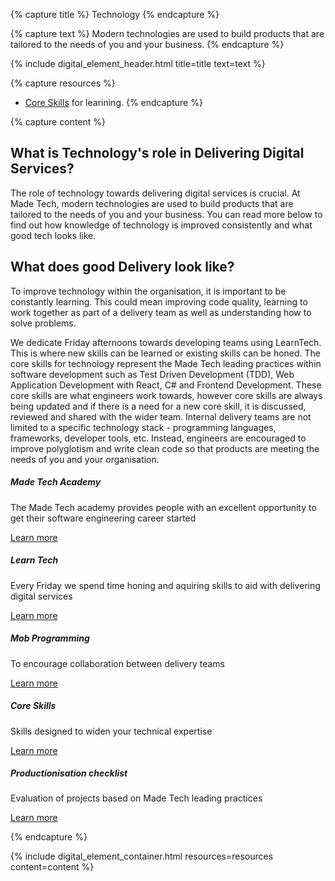 {% capture title %}
Technology
{% endcapture %}

{% capture text %}
Modern technologies are used to build products that are tailored to the needs of you and your business.
{% endcapture %}

{% include digital_element_header.html title=title text=text %}

{% capture resources %}
* [Core Skills](technology/core-skills) for learining.
{% endcapture %}

{% capture content %}
## What is Technology's role in Delivering Digital Services?
The role of technology towards delivering digital services is crucial. At Made Tech, modern technologies are used to build products that are tailored to the needs of you and your business. You can read more below to find out how knowledge of technology is improved consistently and what good tech looks like.

## What does good Delivery look like?
To improve technology within the organisation, it is important to be constantly learning. This could mean improving code quality, learning to work together as part of a delivery team as well as understanding how to solve problems.

We dedicate Friday afternoons towards developing teams using LearnTech. This is where new skills can be learned or existing skills can be honed. The core skills for technology represent the Made Tech leading practices within software development such as Test Driven Development (TDD), Web Application Development with React, C# and Frontend Development. These core skills are what engineers work towards, however core skills are always being updated and if there is a need for a new core skill, it is discussed, reviewed and shared with the wider team. Internal delivery teams are not limited to a specific technology stack - programming languages, frameworks, developer tools, etc. Instead, engineers are encouraged to improve polyglotism and write clean code so that products are meeting the needs of you and your organisation.

<div class="row">
  <div class="col-sm">
    <div class="card-body card-border">
      <h5 class="card-title">Made Tech Academy</h5>
      <p class="card-text">The Made Tech academy provides people with an excellent opportunity to get their software engineering career started</p>
      <a href="https://www.madetech.com/blog/introducing-the-made-tech-academy" class="btn btn-success">Learn more</a>
    </div>
  </div>
  <div class="col-sm">
    <div class="card-body card-border">
      <h5 class="card-title">Learn Tech</h5>
      <p class="card-text">Every Friday we spend time honing and aquiring skills to aid with delivering digital services</p>
      <a href="https://www.madetech.com/blog/game-skill-set-match-how-to-develop-your-team-using-number-learntech" class="btn btn-success">Learn more</a>
    </div>
  </div>
</div>

<div class="row">
  <div class="col-sm">
    <div class="card-body card-border">
      <h5 class="card-title">Mob Programming</h5>
      <p class="card-text">To encourage collaboration between delivery teams</p>
      <a href="https://www.madetech.com/blog/mob-programming-at-made" class="btn btn-success">Learn more</a>
    </div>
  </div>
  <div class="col-sm">
    <div class="card-body card-border">
      <h5 class="card-title">Core Skills</h5>
      <p class="card-text">Skills designed to widen your technical expertise</p>
      <a href="technology/core-skills" class="btn btn-success">Learn more</a>
    </div>
  </div>
  <div class="col-sm">
    <div class="card-body card-border">
      <h5 class="card-title">Productionisation checklist</h5>
      <p class="card-text">Evaluation of projects based on Made Tech leading practices</p>
      <a href="https://productionisation.io" class="btn btn-success">Learn more</a>
    </div>
  </div>
</div>

{% endcapture %}

{% include digital_element_container.html resources=resources content=content %}

